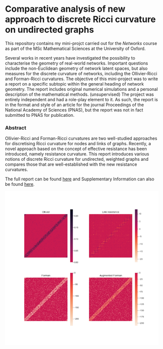 # Comparative analysis of new approach to discrete Ricci curvature on undirected graphs

This repository contains my mini-projct carried out for the *Networks* course as part of the MSc Mathematical Sciences at the University of Oxford.

Several works in recent years have investigated the possibility to characterise the geometry of real-world networks.
Important questions include the non-Euclidean geometry of network latent spaces, but also measures for the discrete curvature of networks, including the Ollivier-Ricci and Forman-Ricci curvatures.
The objective of this mini-project was to write a report on a specific subtopic within the general heading of network geometry.
The report includes original numerical simulations and a personal description of the mathematical methods.
(unsupervised)
The project was entirely independent and had a role-play element to it.
As such, the report is in the format and style of an article for the journal Proceedings of the National Academy of Sciences (PNAS), but the report was not in fact submitted to PNAS for publication.

### Abstract
Ollivier-Ricci and Forman-Ricci curvatures are two well-studied approaches for discretising Ricci curvature for nodes and links of graphs.
Recently, a novel approach based on the concept of effective resistance has been introduced, namely resistance curvature.
This report introduces various notions of discrete Ricci curvature for undirected, weighted graphs and compares those that are well-established with the new resistance curvatures.

The full report can be found [here](Comparative%20analysis%20of%20new%20approach%20to%20discrete%20Ricci%20curvature%20on%20undirected%20graphs.pdf) and Supplementary Information can also be found [here](Supplementary%20Information%20%20Comparative%20analysis%20of%20new%20approach%20to%20discrete%20Ricci%20curvature%20on%20undirected%20graphs.pdf).


![plot](./scripts/WS-1000-100-0.5.png)










